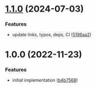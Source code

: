 # [1.1.0](https://github.com/norskeld/unindent/compare/v1.0.0...v1.1.0) (2024-07-03)


### Features

* update links, typos, deps, CI ([5196aa2](https://github.com/norskeld/unindent/commit/5196aa2532c5220778989e087191007fbeb8ab53))

# 1.0.0 (2022-11-23)


### Features

* initial implementation ([b4b7568](https://github.com/norskeld/unindent/commit/b4b756815dcecc553781649e95cf8e7a477a7f9e))
